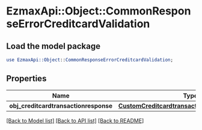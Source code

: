 # EzmaxApi::Object::CommonResponseErrorCreditcardValidation

## Load the model package
```perl
use EzmaxApi::Object::CommonResponseErrorCreditcardValidation;
```

## Properties
Name | Type | Description | Notes
------------ | ------------- | ------------- | -------------
**obj_creditcardtransactionresponse** | [**CustomCreditcardtransactionresponseResponse**](CustomCreditcardtransactionresponseResponse.md) |  | [optional] 

[[Back to Model list]](../README.md#documentation-for-models) [[Back to API list]](../README.md#documentation-for-api-endpoints) [[Back to README]](../README.md)


